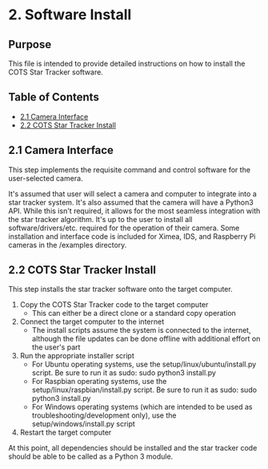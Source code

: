 
# 2. Software Install


## Purpose
This file is intended to provide detailed instructions on how to install the COTS Star Tracker software.


## Table of Contents
* [2.1 Camera Interface](#2.1-camera-interface)
* [2.2 COTS Star Tracker Install](#2.2-cots-star-tracker-install)


## 2.1 Camera Interface
This step implements the requisite command and control software for the user-selected camera.

It's assumed that user will select a camera and computer to integrate into a star tracker system.
It's also assumed that the camera will have a Python3 API.  While this isn't required, it allows
for the most seamless integration with the star tracker algorithm.  It's up to the user to install
all software/drivers/etc. required for the operation of their camera.  Some installation and 
interface code is included for Ximea, IDS, and Raspberry Pi cameras in the /examples directory.


## 2.2 COTS Star Tracker Install
This step installs the star tracker software onto the target computer.

1. Copy the COTS Star Tracker code to the target computer
    * This can either be a direct clone or a standard copy operation
2. Connect the target computer to the internet
    * The install scripts assume the system is connected to the internet, although the file updates can be done offline with additional effort on the user's part
3. Run the appropriate installer script
    * For Ubuntu operating systems, use the setup/linux/ubuntu/install.py script.  Be sure to run it as sudo:  sudo python3 install.py
    * For Raspbian operating systems, use the setup/linux/raspbian/install.py script.  Be sure to run it as sudo: sudo python3 install.py
    * For Windows operating systems (which are intended to be used as troubleshooting/development only), use the setup/windows/install.py script
4. Restart the target computer

At this point, all dependencies should be installed and the star tracker code should be able to be called as a Python 3 module.

